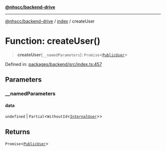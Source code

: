 [**@nhscc/backend-drive**](../../README.md)

***

[@nhscc/backend-drive](../../README.md) / [index](../README.md) / createUser

# Function: createUser()

> **createUser**(`__namedParameters`): `Promise`\<[`PublicUser`](../../db/type-aliases/PublicUser.md)\>

Defined in: [packages/backend/src/index.ts:457](https://github.com/nhscc/drive.api.hscc.bdpa.org/blob/778d79f3487f712a80fb10da82bed3843d3db5fd/packages/backend/src/index.ts#L457)

## Parameters

### \_\_namedParameters

#### data

`undefined` \| `Partial`\<`WithoutId`\<[`InternalUser`](../../db/type-aliases/InternalUser.md)\>\>

## Returns

`Promise`\<[`PublicUser`](../../db/type-aliases/PublicUser.md)\>
